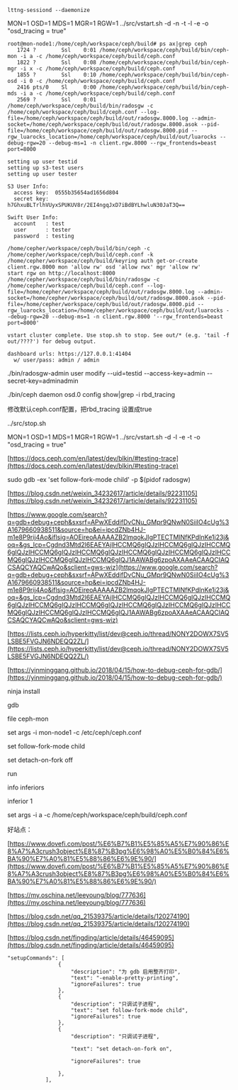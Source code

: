 ```
lttng-sessiond --daemonize
```

MON=1 OSD=1 MDS=1 MGR=1 RGW=1 ../src/vstart.sh -d -n -t -l -e -o "osd_tracing = true"

```
root@mon-node1:/home/ceph/workspace/ceph/build# ps ax|grep ceph
   1724 ?        Ssl    0:01 /home/ceph/workspace/ceph/build/bin/ceph-mon -i a -c /home/ceph/workspace/ceph/build/ceph.conf
   1822 ?        Ssl    0:08 /home/ceph/workspace/ceph/build/bin/ceph-mgr -i x -c /home/ceph/workspace/ceph/build/ceph.conf
   1855 ?        Ssl    0:10 /home/ceph/workspace/ceph/build/bin/ceph-osd -i 0 -c /home/ceph/workspace/ceph/build/ceph.conf
   2416 pts/0    Sl     0:00 /home/ceph/workspace/ceph/build/bin/ceph-mds -i a -c /home/ceph/workspace/ceph/build/ceph.conf
   2569 ?        Ssl    0:01 /home/ceph/workspace/ceph/build/bin/radosgw -c /home/ceph/workspace/ceph/build/ceph.conf --log-file=/home/ceph/workspace/ceph/build/out/radosgw.8000.log --admin-socket=/home/ceph/workspace/ceph/build/out/radosgw.8000.asok --pid-file=/home/ceph/workspace/ceph/build/out/radosgw.8000.pid --rgw_luarocks_location=/home/ceph/workspace/ceph/build/out/luarocks --debug-rgw=20 --debug-ms=1 -n client.rgw.8000 --rgw_frontends=beast port=8000

```

```
setting up user testid
setting up s3-test users
setting up user tester

S3 User Info:
  access key:  0555b35654ad1656d804
  secret key:  h7GhxuBLTrlhVUyxSPUKUV8r/2EI4ngqJxD7iBdBYLhwluN30JaT3Q==

Swift User Info:
  account   : test
  user      : tester
  password  : testing

/home/cepher/workspace/ceph/build/bin/ceph -c /home/cepher/workspace/ceph/build/ceph.conf -k /home/cepher/workspace/ceph/build/keyring auth get-or-create client.rgw.8000 mon 'allow rw' osd 'allow rwx' mgr 'allow rw'
start rgw on http://localhost:8000
/home/cepher/workspace/ceph/build/bin/radosgw -c /home/cepher/workspace/ceph/build/ceph.conf --log-file=/home/cepher/workspace/ceph/build/out/radosgw.8000.log --admin-socket=/home/cepher/workspace/ceph/build/out/radosgw.8000.asok --pid-file=/home/cepher/workspace/ceph/build/out/radosgw.8000.pid --rgw_luarocks_location=/home/cepher/workspace/ceph/build/out/luarocks --debug-rgw=20 --debug-ms=1 -n client.rgw.8000 '--rgw_frontends=beast port=8000'

vstart cluster complete. Use stop.sh to stop. See out/* (e.g. 'tail -f out/????') for debug output.

dashboard urls: https://127.0.0.1:41404
  w/ user/pass: admin / admin

```

./bin/radosgw-admin user modify --uid=testid --access-key=admin --secret-key=adminadmin

./bin/ceph daemon osd.0 config show|grep -i rbd_tracing

修改默认ceph.conf配置，把rbd_tracing 设置成true

../src/stop.sh

MON=1 OSD=1 MDS=1 MGR=1 RGW=1 ../src/vstart.sh -d -l -e -t -o "osd_tracing = true"

[https://docs.ceph.com/en/latest/dev/blkin/#testing-trace](https://docs.ceph.com/en/latest/dev/blkin/#testing-trace)

sudo gdb -ex 'set follow-fork-mode child' -p $(pidof radosgw)

[https://blog.csdn.net/weixin_34232617/article/details/92231105](https://blog.csdn.net/weixin_34232617/article/details/92231105)

[https://www.google.com/search?q=gdb+debug+ceph&sxsrf=APwXEddifDvCNu_GMpr9QNwN0SiiIO4cUg%3A1679660938511&source=hp&ei=ipcdZNb4HJ-m1e8P9rij4Ao&iflsig=AOEireoAAAAAZB2lmqokJlgPTECTMlNfKPdInKe1j23j&oq=&gs_lcp=Cgdnd3Mtd2l6EAEYAjIHCCMQ6gIQJzIHCCMQ6gIQJzIHCCMQ6gIQJzIHCCMQ6gIQJzIHCCMQ6gIQJzIHCCMQ6gIQJzIHCCMQ6gIQJzIHCCMQ6gIQJzIHCCMQ6gIQJzIHCCMQ6gIQJ1AAWABg6zpoAXAAeACAAQCIAQCSAQCYAQCwAQo&sclient=gws-wiz](https://www.google.com/search?q=gdb+debug+ceph&sxsrf=APwXEddifDvCNu_GMpr9QNwN0SiiIO4cUg%3A1679660938511&source=hp&ei=ipcdZNb4HJ-m1e8P9rij4Ao&iflsig=AOEireoAAAAAZB2lmqokJlgPTECTMlNfKPdInKe1j23j&oq=&gs_lcp=Cgdnd3Mtd2l6EAEYAjIHCCMQ6gIQJzIHCCMQ6gIQJzIHCCMQ6gIQJzIHCCMQ6gIQJzIHCCMQ6gIQJzIHCCMQ6gIQJzIHCCMQ6gIQJzIHCCMQ6gIQJzIHCCMQ6gIQJzIHCCMQ6gIQJ1AAWABg6zpoAXAAeACAAQCIAQCSAQCYAQCwAQo&sclient=gws-wiz)

[https://lists.ceph.io/hyperkitty/list/dev@ceph.io/thread/NONY2DOWX7SV5LSBE5FVGJN6NDEQQ2ZL/](https://lists.ceph.io/hyperkitty/list/dev@ceph.io/thread/NONY2DOWX7SV5LSBE5FVGJN6NDEQQ2ZL/)

[https://yinminggang.github.io/2018/04/15/how-to-debug-ceph-for-gdb/](https://yinminggang.github.io/2018/04/15/how-to-debug-ceph-for-gdb/)

ninja install

gdb

file ceph-mon

set args -i mon-node1 -c /etc/ceph/ceph.conf

set follow-fork-mode child

set detach-on-fork off

run

info inferiors

inferior 1

set args -i a -c /home/ceph/workspace/ceph/build/ceph.conf

好站点：

[https://www.dovefi.com/post/%E6%B7%B1%E5%85%A5%E7%90%86%E8%A7%A3crush3object%E8%87%B3pg%E6%98%A0%E5%B0%84%E6%BA%90%E7%A0%81%E5%88%86%E6%9E%90/](https://www.dovefi.com/post/%E6%B7%B1%E5%85%A5%E7%90%86%E8%A7%A3crush3object%E8%87%B3pg%E6%98%A0%E5%B0%84%E6%BA%90%E7%A0%81%E5%88%86%E6%9E%90/)

[https://my.oschina.net/leeyoung/blog/777636](https://my.oschina.net/leeyoung/blog/777636)

[https://blog.csdn.net/qq_21539375/article/details/120274190](https://blog.csdn.net/qq_21539375/article/details/120274190)

[https://blog.csdn.net/fingding/article/details/46459095](https://blog.csdn.net/fingding/article/details/46459095)

```
"setupCommands": [
                {
                    "description": "为 gdb 启用整齐打印",
                    "text": "-enable-pretty-printing",
                    "ignoreFailures": true
                },
                {
                    "description": "只调试子进程",
                    "text": "set follow-fork-mode child",
                    "ignoreFailures": true
                },
                {
                    "description": "只调试子进程",

                    "text": "set detach-on-fork on",

                    "ignoreFailures": true

                },
            ],

```